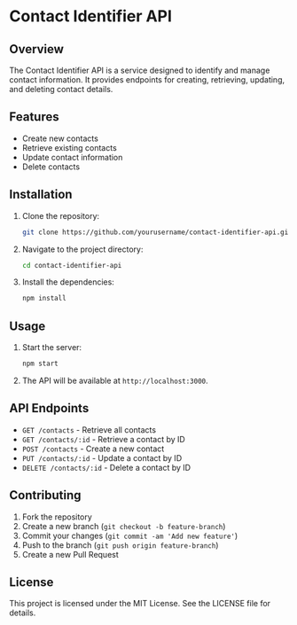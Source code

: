 # Contact Identifier API

## Overview

The Contact Identifier API is a service designed to identify and manage contact information. It provides endpoints for creating, retrieving, updating, and deleting contact details.

## Features

- Create new contacts
- Retrieve existing contacts
- Update contact information
- Delete contacts

## Installation

1. Clone the repository:
    ```sh
    git clone https://github.com/yourusername/contact-identifier-api.git
    ```
2. Navigate to the project directory:
    ```sh
    cd contact-identifier-api
    ```
3. Install the dependencies:
    ```sh
    npm install
    ```

## Usage

1. Start the server:
    ```sh
    npm start
    ```
2. The API will be available at `http://localhost:3000`.

## API Endpoints

- `GET /contacts` - Retrieve all contacts
- `GET /contacts/:id` - Retrieve a contact by ID
- `POST /contacts` - Create a new contact
- `PUT /contacts/:id` - Update a contact by ID
- `DELETE /contacts/:id` - Delete a contact by ID

## Contributing

1. Fork the repository
2. Create a new branch (`git checkout -b feature-branch`)
3. Commit your changes (`git commit -am 'Add new feature'`)
4. Push to the branch (`git push origin feature-branch`)
5. Create a new Pull Request

## License

This project is licensed under the MIT License. See the LICENSE file for details.